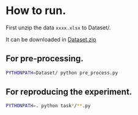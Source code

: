 # How to run.
First unzip the data `xxxx.xlsx` to Dataset/.

It can be downloaded in [Dataset.zip](https://oc.sjtu.edu.cn/courses/77474/files/11006511?wrap=1)

## For pre-processing.
```bash
PYTHONPATH=Dataset/ python pre_process.py
```
## For reproducing the experiment.
```bash
PYTHONPATH=. python task*/**.py
```